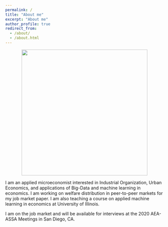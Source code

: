 ```yaml
---
permalink: /
title: "About me"
excerpt: "About me"
author_profile: true
redirect_from: 
  - /about/
  - /about.html
---
```


<center><img src="http://farhoodi.github.io/images/profile1.png" width="400"></center>
  
  
I am an applied microeconomist interested in Industrial Organization, Urban Economics, and applications of Big-Data and machine learning in economics. I am working on welfare distribution in peer-to-peer markets for my job market paper. I am also teaching a course on applied machine learning in economics at University of Illinois.

I am on the job market and will be available for interviews at the 2020 AEA-ASSA Meetings in San Diego, CA.
